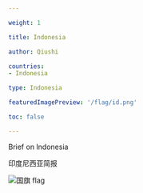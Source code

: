```yaml
---

weight: 1

title: Indonesia

author: Qiushi 

countries: 
- Indonesia

type: Indonesia

featuredImagePreview: '/flag/id.png'

toc: false 

---
```


Brief on Indonesia

印度尼西亚简报 

<!--more-->

![国旗 flag](/flag/id.png)